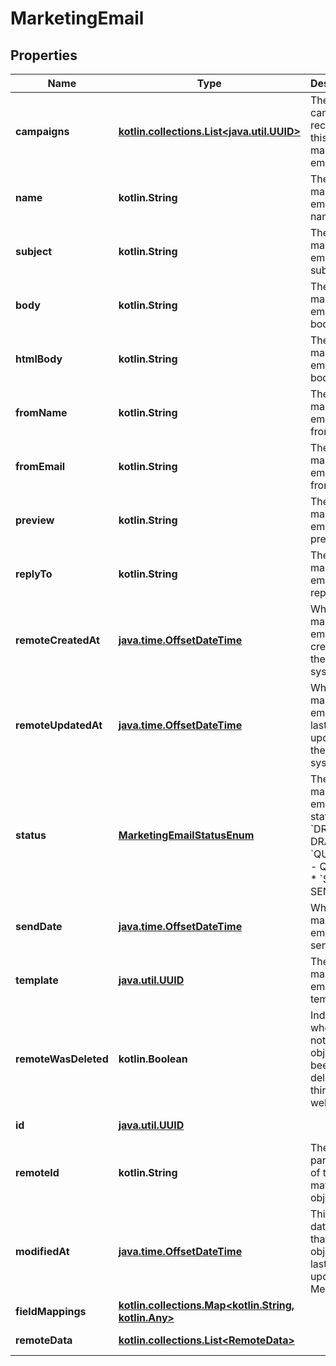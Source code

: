 
# MarketingEmail

## Properties
Name | Type | Description | Notes
------------ | ------------- | ------------- | -------------
**campaigns** | [**kotlin.collections.List&lt;java.util.UUID&gt;**](java.util.UUID.md) | The campaigns receiving this marketing email. | 
**name** | **kotlin.String** | The marketing email&#39;s name. |  [optional]
**subject** | **kotlin.String** | The marketing email&#39;s subject. |  [optional]
**body** | **kotlin.String** | The marketing email&#39;s body. |  [optional]
**htmlBody** | **kotlin.String** | The marketing email&#39;s html body. |  [optional]
**fromName** | **kotlin.String** | The marketing email&#39;s from name. |  [optional]
**fromEmail** | **kotlin.String** | The marketing email&#39;s from email. |  [optional]
**preview** | **kotlin.String** | The marketing email&#39;s preview. |  [optional]
**replyTo** | **kotlin.String** | The marketing email&#39;s reply-to. |  [optional]
**remoteCreatedAt** | [**java.time.OffsetDateTime**](java.time.OffsetDateTime.md) | When the marketing email was created in the remote system. |  [optional]
**remoteUpdatedAt** | [**java.time.OffsetDateTime**](java.time.OffsetDateTime.md) | When the marketing email was last updated in the remote system. |  [optional]
**status** | [**MarketingEmailStatusEnum**](MarketingEmailStatusEnum.md) | The marketing email&#39;s status.  * &#x60;DRAFT&#x60; - DRAFT * &#x60;QUEUED&#x60; - QUEUED * &#x60;SENT&#x60; - SENT |  [optional]
**sendDate** | [**java.time.OffsetDateTime**](java.time.OffsetDateTime.md) | When the marketing email was sent. |  [optional]
**template** | [**java.util.UUID**](java.util.UUID.md) | The marketing email&#39;s template. |  [optional]
**remoteWasDeleted** | **kotlin.Boolean** | Indicates whether or not this object has been deleted by third party webhooks. |  [optional] [readonly]
**id** | [**java.util.UUID**](java.util.UUID.md) |  |  [optional] [readonly]
**remoteId** | **kotlin.String** | The third-party API ID of the matching object. |  [optional]
**modifiedAt** | [**java.time.OffsetDateTime**](java.time.OffsetDateTime.md) | This is the datetime that this object was last updated by Merge |  [optional] [readonly]
**fieldMappings** | [**kotlin.collections.Map&lt;kotlin.String, kotlin.Any&gt;**](kotlin.Any.md) |  |  [optional] [readonly]
**remoteData** | [**kotlin.collections.List&lt;RemoteData&gt;**](RemoteData.md) |  |  [optional] [readonly]



